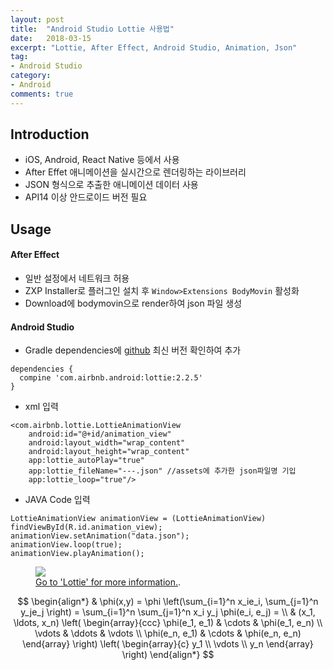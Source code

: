 ```yaml
---
layout: post
title:  "Android Studio Lottie 사용법"
date:   2018-03-15
excerpt: "Lottie, After Effect, Android Studio, Animation, Json"
tag:
- Android Studio
category:
- Android
comments: true
---
```


## Introduction
* iOS, Android, React Native 등에서 사용
* After Effet 애니메이션을 실시간으로 렌더링하는 라이브러리
* JSON 형식으로 추출한 애니메이션 데이터 사용
* API14 이상 안드로이드 버전 필요


## Usage

#### After Effect
* 일반 설정에서 네트워크 허용
* ZXP Installer로 플러그인 설치 후 `Window>Extensions BodyMovin` 활성화
* Download에 bodymovin으로 render하여 json 파일 생성

#### Android Studio
* Gradle dependencies에 [github](https://github.com/airbnb/lottie-android) 최신 버전 확인하여 추가 

~~~
dependencies {
  compine 'com.airbnb.android:lottie:2.2.5'
}
~~~

* xml 입력 

~~~
<com.airbnb.lottie.LottieAnimationView
    android:id="@+id/animation_view"
    android:layout_width="wrap_content"
    android:layout_height="wrap_content"
    app:lottie_autoPlay="true"
    app:lottie_fileName="---.json" //assets에 추가한 json파일명 기입
    app:lottie_loop="true"/>
~~~ 

* JAVA Code 입력 

~~~
LottieAnimationView animationView = (LottieAnimationView) findViewById(R.id.animation_view);
animationView.setAnimation("data.json");
animationView.loop(true);
animationView.playAnimation();
~~~

<figure>
	<a href="https://github.com/airbnb/lottie-android/raw/master/gifs/Example2.gif"><img src="https://github.com/airbnb/lottie-android/raw/master/gifs/Example2.gif"></a>
	<figcaption><a href="https://airbnb.design/lottie/" title="Lottie">Go to 'Lottie' for more information.</a>.</figcaption>
</figure>


$$
\begin{align*}
  & \phi(x,y) = \phi \left(\sum_{i=1}^n x_ie_i, \sum_{j=1}^n y_je_j \right)
  = \sum_{i=1}^n \sum_{j=1}^n x_i y_j \phi(e_i, e_j) = \\
  & (x_1, \ldots, x_n) \left( \begin{array}{ccc}
      \phi(e_1, e_1) & \cdots & \phi(e_1, e_n) \\
      \vdots & \ddots & \vdots \\
      \phi(e_n, e_1) & \cdots & \phi(e_n, e_n)
    \end{array} \right)
  \left( \begin{array}{c}
      y_1 \\
      \vdots \\
      y_n
    \end{array} \right)
\end{align*}
$$
